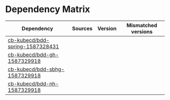 # Dependency Matrix

Dependency | Sources | Version | Mismatched versions
---------- | ------- | ------- | -------------------
[cb-kubecd/bdd-spring-1587328431](https://github.com/cb-kubecd/bdd-spring-1587328431.git) |  | []() | 
[cb-kubecd/bdd-gh-1587329918](https://github.com/cb-kubecd/bdd-gh-1587329918.git) |  | []() | 
[cb-kubecd/bdd-sbhg-1587329918](https://github.com/cb-kubecd/bdd-sbhg-1587329918.git) |  | []() | 
[cb-kubecd/bdd-nh-1587329918](https://github.com/cb-kubecd/bdd-nh-1587329918.git) |  | []() | 
